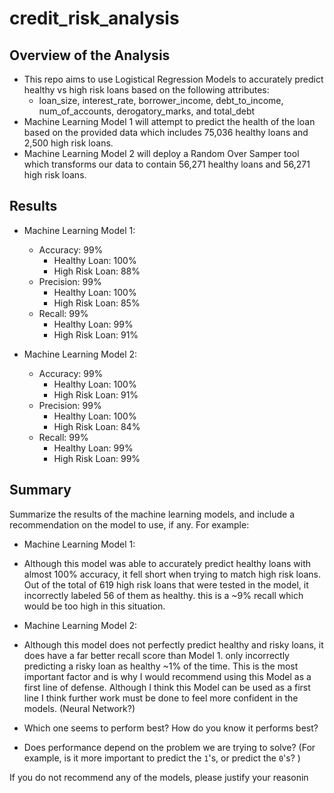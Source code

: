 # credit_risk_analysis

## Overview of the Analysis

* This repo aims to use Logistical Regression Models to accurately predict healthy vs high risk loans based on the following attributes:
  * loan_size, interest_rate, borrower_income, debt_to_income, num_of_accounts, derogatory_marks, and total_debt
* Machine Learning Model 1 will attempt to predict the health of the loan based on the provided data which includes 75,036 healthy loans and 2,500 high risk loans.
* Machine Learning Model 2 will deploy a Random Over Samper tool which transforms our data to contain 56,271 healthy loans and 56,271 high risk loans.

## Results

* Machine Learning Model 1:
  * Accuracy: 99%
    * Healthy Loan: 100%
    * High Risk Loan: 88%  
  * Precision: 99%
    * Healthy Loan: 100%
    * High Risk Loan: 85%
  * Recall: 99%
    * Healthy Loan: 99%
    * High Risk Loan: 91%

* Machine Learning Model 2:
  * Accuracy: 99%
    * Healthy Loan: 100%
    * High Risk Loan: 91%
  * Precision: 99%
    * Healthy Loan: 100%
    * High Risk Loan: 84% 
  * Recall: 99%
    * Healthy Loan: 99%
    * High Risk Loan: 99% 

## Summary

Summarize the results of the machine learning models, and include a recommendation on the model to use, if any. For example:
* Machine Learning Model 1:
 * Although this model was able to accurately predict healthy loans with almost 100% accuracy, it fell short when trying to match high risk loans. Out of the total of 619 high risk loans that were tested in the model, it incorrectly labeled 56 of them as healthy. this is a ~9% recall which would be too high in this situation.
* Machine Learning Model 2:
 * Although this model does not perfectly predict healthy and risky loans, it does have a far better recall score than Model 1. only incorrectly predicting a risky loan as healthy ~1% of the time. This is the most important factor and is why I would recommend using this Model as a first line of defense. Although I think this Model can be used as a first line I think further work must be done to feel more confident in the models. (Neural Network?)

* Which one seems to perform best? How do you know it performs best?
* Does performance depend on the problem we are trying to solve? (For example, is it more important to predict the `1`'s, or predict the `0`'s? )

If you do not recommend any of the models, please justify your reasonin
